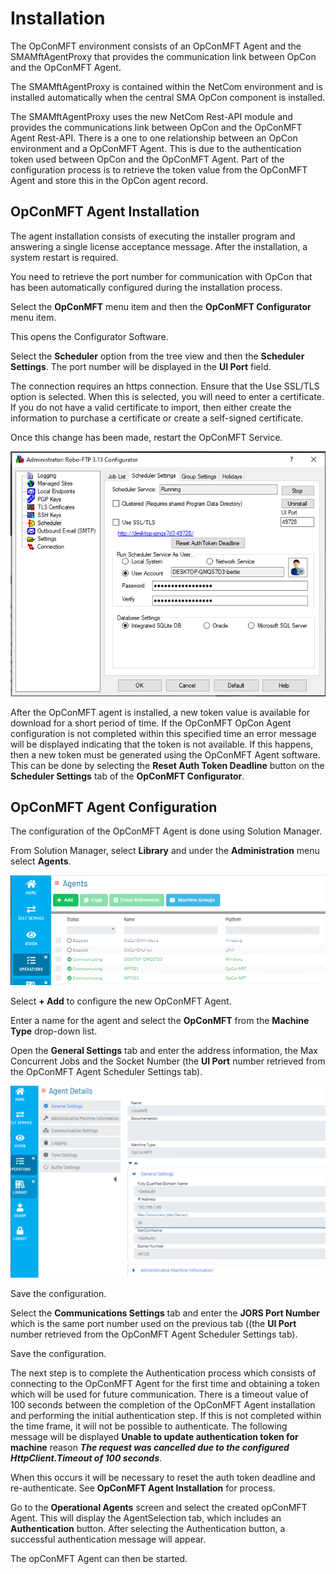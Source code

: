 # Installation
The OpConMFT environment consists of an OpConMFT Agent and the SMAMftAgentProxy that provides the communication link between OpCon and the OpConMFT Agent.

The SMAMftAgentProxy is contained within the NetCom environment and is installed automatically when the central SMA OpCon component is installed. 

The SMAMftAgentProxy uses the new NetCom Rest-API module and provides the communications link between OpCon and the OpConMFT Agent Rest-API. There is a
one to one relationship between an OpCon environment and a OpConMFT Agent. This is due to the authentication token used between OpCon and the OpConMFT Agent.
Part of the configuration process is to retrieve the token value from the OpConMFT Agent and store this in the OpCon agent record. 

## OpConMFT Agent Installation
The agent installation consists of executing the installer program and answering a single license acceptance message.
After the installation, a system restart is required.

You need to retrieve the port number for communication with OpCon that has been automatically configured during the installation process.

Select the **OpConMFT** menu item and then the **OpConMFT Configurator** menu item.

This opens the Configurator Software.

Select the **Scheduler** option from the tree view and then the **Scheduler Settings**. The port number will be displayed in the **UI Port** field.

The connection requires an https connection. Ensure that the Use SSL/TLS option is selected. When this is selected, you will need to enter a certificate.
If you do not have a valid certificate to import, then either create the information to purchase a certificate or create a self-signed certificate.

Once this change has been made, restart the OpConMFT Service.

![OpConMFT Agent Scheduler Settings Tab](../static/img/opcon-mft-agent-configurator-scheduler-settings.png)

After the OpConMFT agent is installed, a new token value is available for download for a short period of time. If the OpConMFT OpCon Agent configuration is 
not completed within this specified time an error message will be displayed indicating that the token is not available. If this happens, then a new token must
be generated using the OpConMFT Agent software. This can be done by selecting the **Reset Auth Token Deadline** button on the **Scheduler Settings** tab of 
the **OpConMFT Configurator**. 

## OpConMFT Agent Configuration
The configuration of the OpConMFT Agent is done using Solution Manager.

From Solution Manager, select **Library** and under the **Administration** menu select **Agents**.

![OpConMFT Agent View](../static/img/opconmft-agent-definition-1.png)

Select **+ Add** to configure the new OpConMFT Agent.

Enter a name for the agent and select the **OpConMFT** from the **Machine Type** drop-down list.

Open the **General Settings** tab and enter the address information, the Max Concurrent Jobs and the Socket Number (the **UI Port** number retrieved from the OpConMFT Agent Scheduler Settings tab). 

![OpConMFT Agent Settings](../static/img/opconmft-agent-definition-2.png)

Save the configuration.

Select the **Communications Settings** tab and enter the **JORS Port Number** which is the same port number used on the previous tab ((the **UI Port** number retrieved from the OpConMFT Agent Scheduler Settings tab).

Save the configuration.

The next step is to complete the Authentication process which consists of connecting to the OpConMFT Agent for the first time and obtaining a token which will be used for future communication.
There is a timeout value of 100 seconds between the completion of the OpConMFT Agent installation and performing the initial authentication step. If this is not completed within the time frame,
it will not be possible to authenticate. The following message will be displayed **Unable to update authentication token for machine** reason ***The request was cancelled due to the configured HttpClient.Timeout of 100 seconds***. 

When this occurs it will be necessary to reset the auth token deadline and re-authenticate. See **OpConMFT Agent Installation** for process.

Go to the **Operational Agents** screen and select the created opConMFT Agent. This will display the AgentSelection tab, which includes an **Authentication** button. 
After selecting the Authentication button, a successful authentication message will appear. 

The opConMFT Agent can then be started.

